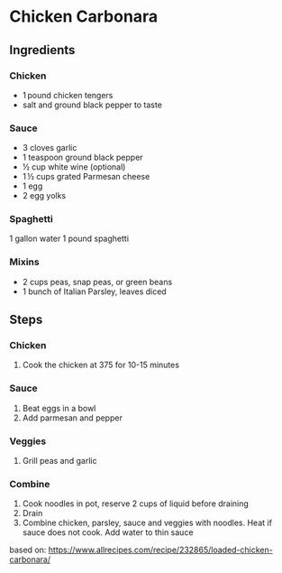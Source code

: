 # Chicken Carbonara

## Ingredients
### Chicken
- 1 pound chicken tengers
- salt and ground black pepper to taste

### Sauce
- 3 cloves garlic
- 1 teaspoon ground black pepper
- ½ cup white wine (optional)
- 1 ½ cups grated Parmesan cheese
- 1 egg
- 2 egg yolks

### Spaghetti
1 gallon water
1 pound spaghetti

### Mixins
- 2 cups peas, snap peas, or green beans
- 1 bunch of Italian Parsley, leaves diced


## Steps
### Chicken
1. Cook the chicken at 375 for 10-15 minutes

### Sauce
1. Beat eggs in a bowl
1. Add parmesan and pepper

### Veggies
1. Grill peas and garlic

### Combine
1. Cook noodles in pot, reserve 2 cups of liquid before draining
2. Drain
3. Combine chicken, parsley, sauce and veggies with noodles. Heat if sauce does not cook. Add water to thin sauce

based on: https://www.allrecipes.com/recipe/232865/loaded-chicken-carbonara/ 
